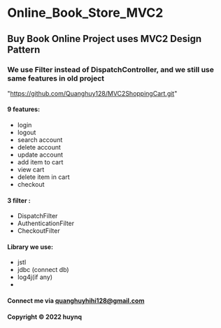 # Online_Book_Store_MVC2
## Buy Book Online Project uses MVC2 Design Pattern

### We use Filter instead of DispatchController, and we still use same features in old project
"https://github.com/Quanghuy128/MVC2ShoppingCart.git"
#### 9 features: 
* login
* logout
* search account
* delete account
* update account
* add item to cart
* view cart
* delete item in cart
* checkout

#### 3 filter : 
* DispatchFilter
* AuthenticationFilter
* CheckoutFilter

#### Library we use: 	
* jstl
* jdbc (connect db)
* log4j(if any)
* 
#### Connect me via quanghuyhihi128@gmail.com

#### Copyright &#169; 2022 huynq
